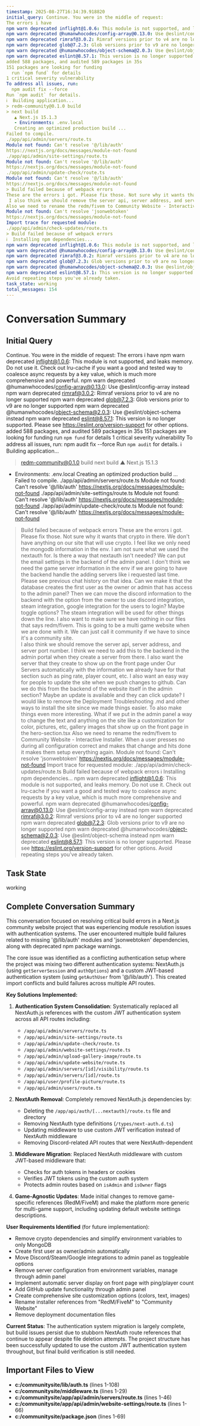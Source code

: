 ```yaml
---
timestamp: 2025-08-27T16:34:39.918820
initial_query: Continue. You were in the middle of request:
The errors i have
npm warn deprecated inflight@1.0.6: This module is not supported, and leaks memory. Do not use it. Check out lru-cache if you want a good and tested way to coalesce async requests by a key value, which is much more comprehensive and powerful.
npm warn deprecated @humanwhocodes/config-array@0.13.0: Use @eslint/config-array instead
npm warn deprecated rimraf@3.0.2: Rimraf versions prior to v4 are no longer supported
npm warn deprecated glob@7.2.3: Glob versions prior to v9 are no longer supported
npm warn deprecated @humanwhocodes/object-schema@2.0.3: Use @eslint/object-schema instead
npm warn deprecated eslint@8.57.1: This version is no longer supported. Please see https://eslint.org/version-support for other options.
added 588 packages, and audited 589 packages in 35s
151 packages are looking for funding
  run `npm fund` for details
1 critical severity vulnerability
To address all issues, run:
  npm audit fix --force
Run `npm audit` for details.
ℹ️  Building application...
> redm-community@0.1.0 build
> next build
   ▲ Next.js 15.1.3
   - Environments: .env.local
   Creating an optimized production build ...
Failed to compile.
./app/api/admin/servers/route.ts
Module not found: Can't resolve '@/lib/auth'
https://nextjs.org/docs/messages/module-not-found
./app/api/admin/site-settings/route.ts
Module not found: Can't resolve '@/lib/auth'
https://nextjs.org/docs/messages/module-not-found
./app/api/admin/update-check/route.ts
Module not found: Can't resolve '@/lib/auth'
https://nextjs.org/docs/messages/module-not-found
> Build failed because of webpack errors
These are the errors i got. Please fix those. Not sure why it wants that crypto in there. We don't have anything on our site that will use crypto. I feel like we only need the mongodb information in the env. I am not sure what we used the nextauth for. Is there a way that nextauth isn't needed? We can put the email settings in the backend of the admin panel. I don't think we need the  game server information in the env if we are going to have the backend handle the adding servers like i requested last time. Please see previous chat history on that idea. Can we make it that the database creates the first user as the owner or admin that has access to the admin panel?  Then we can move the discord information to the backend with the option from the owner to use discord integration, steam integration, google integration for the users to login? Maybe toggle options? The steam integration will be used for other things down the line. I also want to make sure we have nothing in our files that says redm/fivem. This is going to be a multi game website when we are done with it. We can just call it community if we have to since it's a community site.  
 I also think we should remove the server api, server address, and server port number. I think we need to add this to the backend in the admin portal when they create a server from there. I also want the server that they create to show up on the front page under Our Servers automatically with the information we already have for that section such as ping rate, player count, etc. I also want an easy way for people to update the site when we push changes to github. Can we do this from the backend of the website itself in the admin section? Maybe an update is available and they can click update? I would like to remove the Deployment Troubleshooting .md and other ways to install the site since we made things easier. To also make things even more interesting. What if we put in the admin panel a way to change the text and anything on the site like a customization for color, pictures, etc, gallery images that show up on the front page in the hero-section.tsx
Also we need to rename the redm/fivem to Community Website - Interactive Installer. When a user presses no during all configuration correct and makes that change and hits done it makes them setup everything again.
Module not found: Can't resolve 'jsonwebtoken'
https://nextjs.org/docs/messages/module-not-found
Import trace for requested module:
./app/api/admin/check-updates/route.ts
> Build failed because of webpack errors
ℹ️  Installing npm dependencies...
npm warn deprecated inflight@1.0.6: This module is not supported, and leaks memory. Do not use it. Check out lru-cache if you want a good and tested way to coalesce async requests by a key value, which is much more comprehensive and powerful.
npm warn deprecated @humanwhocodes/config-array@0.13.0: Use @eslint/config-array instead
npm warn deprecated rimraf@3.0.2: Rimraf versions prior to v4 are no longer supported
npm warn deprecated glob@7.2.3: Glob versions prior to v9 are no longer supported
npm warn deprecated @humanwhocodes/object-schema@2.0.3: Use @eslint/object-schema instead
npm warn deprecated eslint@8.57.1: This version is no longer supported. Please see https://eslint.org/version-support for other options.
Avoid repeating steps you've already taken.
task_state: working
total_messages: 154
---
```


# Conversation Summary

## Initial Query
Continue. You were in the middle of request:
The errors i have
npm warn deprecated inflight@1.0.6: This module is not supported, and leaks memory. Do not use it. Check out lru-cache if you want a good and tested way to coalesce async requests by a key value, which is much more comprehensive and powerful.
npm warn deprecated @humanwhocodes/config-array@0.13.0: Use @eslint/config-array instead
npm warn deprecated rimraf@3.0.2: Rimraf versions prior to v4 are no longer supported
npm warn deprecated glob@7.2.3: Glob versions prior to v9 are no longer supported
npm warn deprecated @humanwhocodes/object-schema@2.0.3: Use @eslint/object-schema instead
npm warn deprecated eslint@8.57.1: This version is no longer supported. Please see https://eslint.org/version-support for other options.
added 588 packages, and audited 589 packages in 35s
151 packages are looking for funding
  run `npm fund` for details
1 critical severity vulnerability
To address all issues, run:
  npm audit fix --force
Run `npm audit` for details.
ℹ️  Building application...
> redm-community@0.1.0 build
> next build
   ▲ Next.js 15.1.3
   - Environments: .env.local
   Creating an optimized production build ...
Failed to compile.
./app/api/admin/servers/route.ts
Module not found: Can't resolve '@/lib/auth'
https://nextjs.org/docs/messages/module-not-found
./app/api/admin/site-settings/route.ts
Module not found: Can't resolve '@/lib/auth'
https://nextjs.org/docs/messages/module-not-found
./app/api/admin/update-check/route.ts
Module not found: Can't resolve '@/lib/auth'
https://nextjs.org/docs/messages/module-not-found
> Build failed because of webpack errors
These are the errors i got. Please fix those. Not sure why it wants that crypto in there. We don't have anything on our site that will use crypto. I feel like we only need the mongodb information in the env. I am not sure what we used the nextauth for. Is there a way that nextauth isn't needed? We can put the email settings in the backend of the admin panel. I don't think we need the  game server information in the env if we are going to have the backend handle the adding servers like i requested last time. Please see previous chat history on that idea. Can we make it that the database creates the first user as the owner or admin that has access to the admin panel?  Then we can move the discord information to the backend with the option from the owner to use discord integration, steam integration, google integration for the users to login? Maybe toggle options? The steam integration will be used for other things down the line. I also want to make sure we have nothing in our files that says redm/fivem. This is going to be a multi game website when we are done with it. We can just call it community if we have to since it's a community site.  
 I also think we should remove the server api, server address, and server port number. I think we need to add this to the backend in the admin portal when they create a server from there. I also want the server that they create to show up on the front page under Our Servers automatically with the information we already have for that section such as ping rate, player count, etc. I also want an easy way for people to update the site when we push changes to github. Can we do this from the backend of the website itself in the admin section? Maybe an update is available and they can click update? I would like to remove the Deployment Troubleshooting .md and other ways to install the site since we made things easier. To also make things even more interesting. What if we put in the admin panel a way to change the text and anything on the site like a customization for color, pictures, etc, gallery images that show up on the front page in the hero-section.tsx
Also we need to rename the redm/fivem to Community Website - Interactive Installer. When a user presses no during all configuration correct and makes that change and hits done it makes them setup everything again.
Module not found: Can't resolve 'jsonwebtoken'
https://nextjs.org/docs/messages/module-not-found
Import trace for requested module:
./app/api/admin/check-updates/route.ts
> Build failed because of webpack errors
ℹ️  Installing npm dependencies...
npm warn deprecated inflight@1.0.6: This module is not supported, and leaks memory. Do not use it. Check out lru-cache if you want a good and tested way to coalesce async requests by a key value, which is much more comprehensive and powerful.
npm warn deprecated @humanwhocodes/config-array@0.13.0: Use @eslint/config-array instead
npm warn deprecated rimraf@3.0.2: Rimraf versions prior to v4 are no longer supported
npm warn deprecated glob@7.2.3: Glob versions prior to v9 are no longer supported
npm warn deprecated @humanwhocodes/object-schema@2.0.3: Use @eslint/object-schema instead
npm warn deprecated eslint@8.57.1: This version is no longer supported. Please see https://eslint.org/version-support for other options.
Avoid repeating steps you've already taken.

## Task State
working

## Complete Conversation Summary
This conversation focused on resolving critical build errors in a Next.js community website project that was experiencing module resolution issues with authentication systems. The user encountered multiple build failures related to missing '@/lib/auth' modules and 'jsonwebtoken' dependencies, along with deprecated npm package warnings.

The core issue was identified as a conflicting authentication setup where the project was mixing two different authentication systems: NextAuth.js (using `getServerSession` and `authOptions`) and a custom JWT-based authentication system (using `getAuthUser` from '@/lib/auth'). This created import conflicts and build failures across multiple API routes.

**Key Solutions Implemented:**

1. **Authentication System Consolidation**: Systematically replaced all NextAuth.js references with the custom JWT authentication system across all API routes including:
   - `/app/api/admin/servers/route.ts`
   - `/app/api/admin/site-settings/route.ts` 
   - `/app/api/admin/update-check/route.ts`
   - `/app/api/admin/website-settings/route.ts`
   - `/app/api/admin/upload-gallery-image/route.ts`
   - `/app/api/admin/update-website/route.ts`
   - `/app/api/admin/servers/[id]/visibility/route.ts`
   - `/app/api/admin/servers/[id]/route.ts`
   - `/app/api/user/profile-picture/route.ts`
   - `/app/api/admin/users/route.ts`

2. **NextAuth Removal**: Completely removed NextAuth.js dependencies by:
   - Deleting the `/app/api/auth/[...nextauth]/route.ts` file and directory
   - Removing NextAuth type definitions (`/types/next-auth.d.ts`)
   - Updating middleware to use custom JWT verification instead of NextAuth middleware
   - Removing Discord-related API routes that were NextAuth-dependent

3. **Middleware Migration**: Replaced NextAuth middleware with custom JWT-based middleware that:
   - Checks for auth tokens in headers or cookies
   - Verifies JWT tokens using the custom auth system
   - Protects admin routes based on `isAdmin` and `isOwner` flags

4. **Game-Agnostic Updates**: Made initial changes to remove game-specific references (RedM/FiveM) and make the platform more generic for multi-game support, including updating default website settings descriptions.

**User Requirements Identified** (for future implementation):
- Remove crypto dependencies and simplify environment variables to only MongoDB
- Create first user as owner/admin automatically
- Move Discord/Steam/Google integrations to admin panel as toggleable options
- Remove server configuration from environment variables, manage through admin panel
- Implement automatic server display on front page with ping/player count
- Add GitHub update functionality through admin panel
- Create comprehensive site customization options (colors, text, images)
- Rename installer references from "RedM/FiveM" to "Community Website"
- Remove deployment documentation files

**Current Status**: The authentication system migration is largely complete, but build issues persist due to stubborn NextAuth route references that continue to appear despite file deletion attempts. The project structure has been successfully updated to use the custom JWT authentication system throughout, but final build verification is still needed.

## Important Files to View

- **c:/communitysite/lib/auth.ts** (lines 1-108)
- **c:/communitysite/middleware.ts** (lines 1-29)
- **c:/communitysite/app/api/admin/servers/route.ts** (lines 1-46)
- **c:/communitysite/app/api/admin/website-settings/route.ts** (lines 1-66)
- **c:/communitysite/package.json** (lines 1-69)

